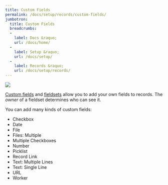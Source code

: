 ```yaml
---
title: Custom Fields
permalink: /docs/setup/records/custom-fields/
jumbotron:
  title: Custom Fields
  breadcrumbs:
  - 
    label: Docs &raquo;
    url: /docs/home/
  - 
    label: Setup &raquo;
    url: /docs/setup/
  - 
    label: Records &raquo;
    url: /docs/setup/records/
---
```


<div class="cerb-screenshot">
<img src="/assets/images/docs/setup/custom-fields.png" class="screenshot">
</div>

[Custom fields](/docs/custom-fields/) and [fieldsets](/docs/custom-fieldsets/) allow you to add your own fields to records.  The _owner_ of a fieldset determines who can see it.

You can add many kinds of custom fields:

- Checkbox
- Date
- File
- Files: Multiple
- Multiple Checkboxes
- Number
- Picklist
- Record Link
- Text: Multiple Lines
- Text: Single Line
- URL
- Worker
